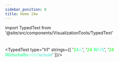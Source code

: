 ```yaml
---
sidebar_position: 0
title: Home 24w
---
```

import TypedText from '@site/src/components/VisualizationTools/TypedText'

#

<TypedText type="h1" strings={[
    '<span style="color: lime">2</span><span style="color: springgreen">4</span><span style="color: aquamarine">w</span>',
    '<span style="color: lime">24 </span><span style="color: springgreen">W</span><span style="color: aquamarine">M</span><span style="color: turquoise">S</span>',
    '<span style="color: lime">24 </span><span style="color: springgreen">Wirtschafts</span><span style="color: aquamarine">mittel</span><span style="color: turquoise">schule</span>'
    ]}/>

